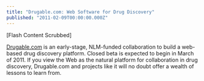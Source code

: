 ```yaml
---
title: "Drugable.com: Web Software for Drug Discovery"
published: "2011-02-09T00:00:00.000Z"
---
```


[Flash Content Scrubbed]

[Drugable.com](http://drugable.com) is an early-stage, NLM-funded collaboration to build a web-based drug discovery platform. Closed beta is expected to begin in March of 2011. If you view the Web as the natural platform for collaboration in drug discovery, Drugable.com and projects like it will no doubt offer a wealth of lessons to learn from.